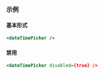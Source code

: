 ### 示例
#### 基本形式

<div class="m-example" id="j-example1"></div>

```xml
<dateTimePicker />
```

#### 禁用

<div class="m-example" id="j-example2"></div>

```xml
<dateTimePicker disabled={true} />
```

